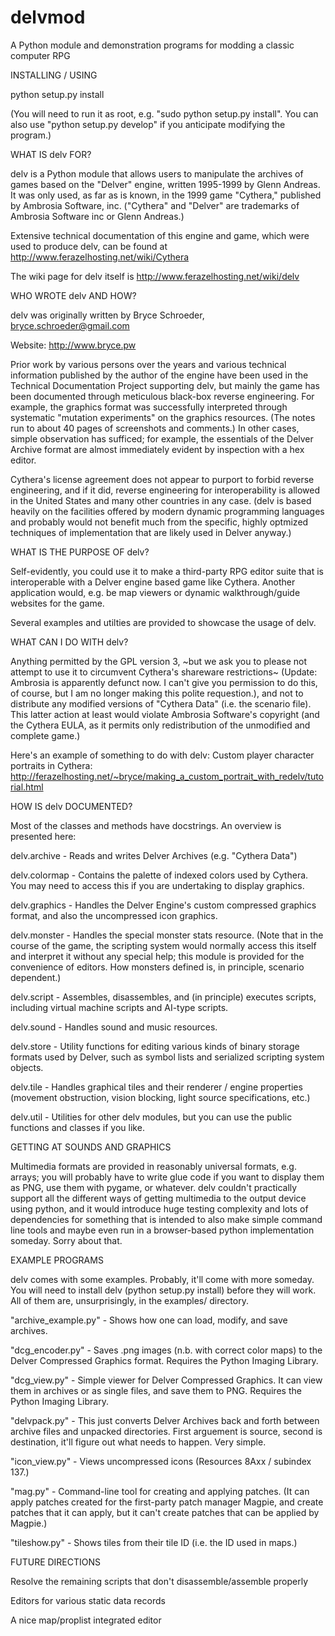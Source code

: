 # delvmod
A Python module and demonstration programs for modding a classic computer RPG


INSTALLING / USING

python setup.py install

(You will need to run it as root, e.g. "sudo python setup.py install". You can
also use "python setup.py develop" if you anticipate modifying the program.)

WHAT IS delv FOR?

delv is a Python module that allows users to manipulate the archives of games
based on the "Delver" engine, written 1995-1999 by Glenn Andreas. It was only
used, as far as is known, in the 1999 game "Cythera," published by Ambrosia
Software, inc. ("Cythera" and "Delver" are trademarks of Ambrosia Software inc 
or Glenn Andreas.)

Extensive technical documentation of this engine and game, which were used to
produce delv, can be found at http://www.ferazelhosting.net/wiki/Cythera

The wiki page for delv itself is http://www.ferazelhosting.net/wiki/delv


WHO WROTE delv AND HOW?

delv was originally written by Bryce Schroeder, bryce.schroeder@gmail.com

Website: http://www.bryce.pw

Prior work by various persons over the years and various technical information
published by the author of the engine have been used in the Technical 
Documentation Project supporting delv, but mainly the game has been documented
through meticulous black-box reverse engineering. For example, the graphics
format was successfully interpreted through systematic "mutation experiments"
on the graphics resources. (The notes run to about 40 pages of screenshots and
comments.) In other cases, simple observation has sufficed; for example, the
essentials of the Delver Archive format are almost immediately evident by 
inspection with a hex editor.

Cythera's license agreement does not appear to purport to forbid reverse 
engineering, and if it did, reverse engineering for interoperability is 
allowed in the United States and many other countries in any case. (delv is 
based heavily on the facilities offered by modern dynamic programming languages
and probably would not benefit much from the specific, highly optmized 
techniques of implementation that are likely used in Delver anyway.)


WHAT IS THE PURPOSE OF delv?

Self-evidently, you could use it to make a third-party RPG editor suite that is
interoperable with a Delver engine based game like Cythera. Another application
would, e.g. be map viewers or dynamic walkthrough/guide websites for the game.

Several examples and utilties are provided to showcase the usage of delv.


WHAT CAN I DO WITH delv?

Anything permitted by the GPL version 3, ~but we ask you to please not attempt 
to use it to circumvent Cythera's shareware restrictions~ (Update: Ambrosia is 
apparently defunct now. I can't give you permission to do this, of course, but 
I am no longer making this polite requestion.), and not to distribute
any modified versions of "Cythera Data" (i.e. the scenario file). This latter 
action at least would violate Ambrosia Software's copyright (and the Cythera 
EULA, as it permits only redistribution of the unmodified and complete game.)

Here's an example of something to do with delv: Custom player character
portraits in Cythera: 
http://ferazelhosting.net/~bryce/making_a_custom_portrait_with_redelv/tutorial.html

HOW IS delv DOCUMENTED?

Most of the classes and methods have docstrings. An overview is presented here:

delv.archive - Reads and writes Delver Archives (e.g. "Cythera Data")

delv.colormap - Contains the palette of indexed colors used by Cythera. You 
may need to access this if you are undertaking to display graphics.

delv.graphics - Handles the Delver Engine's custom compressed graphics format,
and also the uncompressed icon graphics.

delv.monster - Handles the special monster stats resource. (Note that in the
course of the game, the scripting system would normally access this itself
and interpret it without any special help; this module is provided for the 
convenience of editors. How monsters defined is, in principle, scenario
dependent.)

delv.script - Assembles, disassembles, and (in principle) executes scripts,
 including virtual machine scripts and AI-type scripts.

delv.sound - Handles sound and music resources.

delv.store - Utility functions for editing various kinds of binary storage
formats used by Delver, such as symbol lists and serialized scripting system
objects.

delv.tile - Handles graphical tiles and their renderer / engine properties 
(movement obstruction, vision blocking, light source specifications, etc.)

delv.util - Utilities for other delv modules, but you can use the public 
functions and classes if you like. 


GETTING AT SOUNDS AND GRAPHICS

Multimedia formats are provided in reasonably universal formats, e.g. arrays;
you will probably have to write glue code if you want to display them as PNG,
use them with pygame, or whatever. delv couldn't practically support all the
different ways of getting multimedia to the output device using python, and it
would introduce huge testing complexity and lots of dependencies for something
that is intended to also make simple command line tools and maybe even run in
a browser-based python implementation someday. Sorry about that.


EXAMPLE PROGRAMS

delv comes with some examples. Probably, it'll come with more someday. You 
will need to install delv (python setup.py install) before they will work.
All of them are, unsurprisingly, in the examples/ directory.

"archive\_example.py" - Shows how one can load, modify, and save archives.

"dcg\_encoder.py" - Saves .png images (n.b. with correct color maps) to
the Delver Compressed Graphics format. Requires  the Python Imaging Library.

"dcg\_view.py" - Simple viewer for Delver Compressed Graphics. It can view
them in archives or as single files, and save them to PNG. Requires the
Python Imaging Library.

"delvpack.py" - This just converts Delver Archives back and forth between
archive files and unpacked directories. First arguement is source, second is 
destination, it'll figure out what needs to happen. Very simple.

"icon\_view.py" - Views uncompressed icons (Resources 8Axx / subindex 137.)

"mag.py" - Command-line tool for creating and applying patches. (It can apply
patches created for the first-party patch manager Magpie, and create patches
that it can apply, but it can't create patches that can be applied by Magpie.)

"tileshow.py" - Shows tiles from their tile ID (i.e. the ID used in maps.)

FUTURE DIRECTIONS

Resolve the remaining scripts that don't disassemble/assemble properly

Editors for various static data records

A nice map/proplist integrated editor
